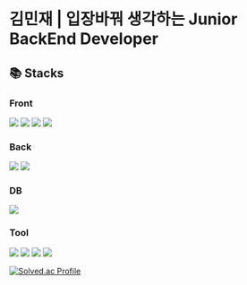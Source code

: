 # 김민재 | 입장바꿔 생각하는 Junior BackEnd Developer

## 📚 Stacks

### Front
<div> 
  <img src="https://img.shields.io/badge/HTML5-E34F26?style=for-the-badge&logo=html5&logoColor=white"> 
  <img src="https://img.shields.io/badge/CSS3-1572B6?style=for-the-badge&logo=html5&logoColor=white"> 
  <img src="https://img.shields.io/badge/thymeleaf-005F0F?style=for-the-badge&logo=thymeleaf&logoColor=white"> 
  <img src="https://img.shields.io/badge/javascript-F7DF1E?style=for-the-badge&logo=javascript&logoColor=black"> 
</div>

### Back
<div> 
  <img src="https://img.shields.io/badge/JAVA-007396?style=for-the-badge&logo=java&logoColor=white"> 
  <img src="https://img.shields.io/badge/spring boot-6DB33F?style=for-the-badge&logo=spring&logoColor=white"> 
</div>

### DB
<div> 
  <img src="https://img.shields.io/badge/mariaDB-003545?style=for-the-badge&logo=mariaDB&logoColor=white"> 
</div>

### Tool
<div> 
  <img src="https://img.shields.io/badge/mysql workbench-4479A1?style=for-the-badge&logo=mysql&logoColor=white"> 
  <img src="https://img.shields.io/badge/IntelliJ IDEA-000000?style=for-the-badge&logo=IntelliJ IDEA&logoColor=white"> 
  <img src="https://img.shields.io/badge/notion-000000?style=for-the-badge&logo=notion&logoColor=white"> 
  <img src="https://img.shields.io/badge/postman-FF6C37?style=for-the-badge&logo=postman&logoColor=black"> 
</div>

[![Solved.ac Profile](http://mazassumnida.wtf/api/generate_badge?boj=min356812)](https://solved.ac/min356812)<br/>
